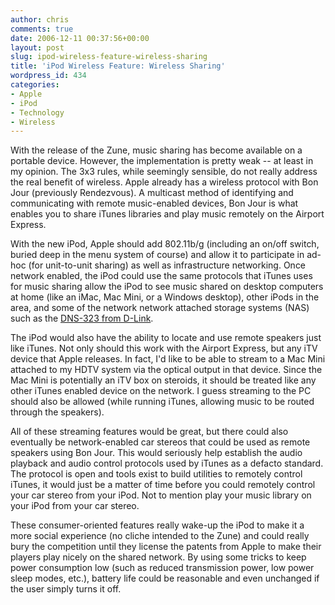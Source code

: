 ```yaml
---
author: chris
comments: true
date: 2006-12-11 00:37:56+00:00
layout: post
slug: ipod-wireless-feature-wireless-sharing
title: 'iPod Wireless Feature: Wireless Sharing'
wordpress_id: 434
categories:
- Apple
- iPod
- Technology
- Wireless
---
```


With the release of the Zune, music sharing has become available on a portable device. However, the implementation is pretty weak -- at least in my opinion. The 3x3 rules, while seemingly sensible, do not really address the real benefit of wireless. Apple already has a wireless protocol with Bon Jour (previously Rendezvous). A multicast method of identifying and communicating with remote music-enabled devices, Bon Jour is what enables you to share iTunes libraries and play music remotely on the Airport Express.

With the new iPod, Apple should add 802.11b/g (including an on/off switch, buried deep in the menu system of course) and allow it to participate in ad-hoc (for unit-to-unit sharing) as well as infrastructure networking. Once network enabled, the iPod could use the same protocols that iTunes uses for music sharing allow the iPod to see music shared on desktop computers at home (like an iMac, Mac Mini, or a Windows desktop), other iPods in the area, and some of the network network attached storage systems (NAS) such as the [DNS-323 from D-Link](http://www.dlink.com/products/?sec=1&pid=509).

The iPod would also have the ability to locate and use remote speakers just like iTunes. Not only should this work with the Airport Express, but any iTV device that Apple releases. In fact, I'd like to be able to stream to a Mac Mini attached to my HDTV system via the optical output in that device. Since the Mac Mini is potentially an iTV box on steroids, it should be treated like any other iTunes enabled device on the network. I guess streaming to the PC should also be allowed (while running iTunes, allowing music to be routed through the speakers).

All of these streaming features would be great, but there could also eventually be network-enabled car stereos that could be used as remote speakers using Bon Jour. This would seriously help establish the audio playback and audio control protocols used by iTunes as a defacto standard. The protocol is open and tools exist to build utilities to remotely control iTunes, it would just be a matter of time before you could remotely control your car stereo from your iPod. Not to mention play your music library on your iPod from your car stereo.

These consumer-oriented features really wake-up the iPod to make it a more social experience (no cliche intended to the Zune) and could really bury the competition until they license the patents from Apple to make their players play nicely on the shared network. By using some tricks to keep power consumption low (such as reduced transmission power, low power sleep modes, etc.), battery life could be reasonable and even unchanged if the user simply turns it off.
